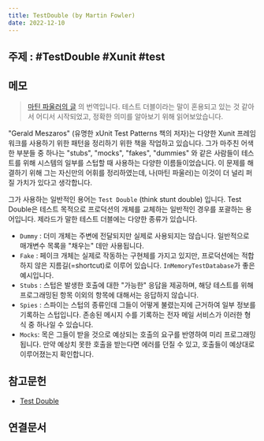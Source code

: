 ```yaml
---
title: TestDouble (by Martin Fowler)
date: 2022-12-10
---
```


## 주제 : #TestDouble #Xunit #test

## 메모

> [마틴 파울러의 글](https://martinfowler.com/bliki/TestDouble.html) 의 번역입니다. 테스트 더블이라는 말이 혼용되고 있는 것 같아서 어디서 시작되었고, 정확한 의미를 알아보기 위해 읽어보았습니다.

"Gerald Meszaros" (유명한 xUnit Test Patterns 책의 저자)는 다양한 Xunit 프레임워크를 사용하기 위한 패턴을 정리하기 위한 책을 작업하고 있습니다. 그가 마주친 어색한 부분들 중 하나는 "stubs", "mocks", "fakes", "dummies" 와 같은 사람들이 테스트를 위해 시스템의 일부를 스텁할 때 사용하는 다양한 이름들이었습니다. 이 문제를 해결하기 위해 그는 자신만의 어휘를 정리하였는데, 나(마틴 파울러)는 이것이 더 널리 퍼질 가치가 있다고 생각합니다.

그가 사용하는 일반적인 용어는 `Test Double` (think stunt double) 입니다. Test Double은 테스트 목적으로 프로덕션의 개체를 교체하는 일반적인 경우를 포괄하는 용어입니다. 제라드가 말한 테스트 더블에는 다양한 종류가 있습니다.

- `Dummy` : 더미 개체는 주변에 전달되지만 실제로 사용되지는 않습니다. 일반적으로 매개변수 목록을 "채우는" 데만 사용됩니다.
- `Fake` : 페이크 개체는 실제로 작동하는 구현체를 가지고 있지만, 프로덕션에는 적합하지 않은 지름길(=shortcut)로 이루어 있습니다. `InMemoryTestDatabase`가 좋은 예시입니다.
- `Stubs` : 스텁은 발생한 호출에 대한 "가능한" 응답을 제공하며, 해당 테스트를 위해 프로그래밍된 항목 이외의 항목에 대해서는 응답하지 않습니다.
- `Spies` : 스파이는 스텁의 종류인데 그들이 어떻게 불렸는지에 근거하여 일부 정보를 기록하는 스텁입니다. 존송된 메시지 수를 기록하는 전자 메일 서비스가 이러한 형식 중 하나일 수 있습니다.
- `Mocks`: 목은 그들이 받을 것으로 예상되는 호출의 요구를 반영하여 미리 프로그래밍 됩니다. 만약 예상치 못한 호출을 받는다면 에러를 던질 수 있고, 호출들이 예상대로 이루어졌는지 확인합니다.

## 참고문헌

- [Test Double](https://martinfowler.com/bliki/TestDouble.html)

## 연결문서
